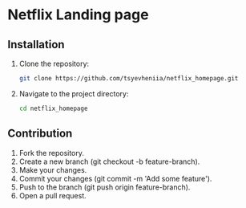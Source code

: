 # Netflix Landing page

## Installation

1. Clone the repository:
    ```sh
    git clone https://github.com/tsyevheniia/netflix_homepage.git
    ```
2. Navigate to the project directory:
    ```sh
    cd netflix_homepage
    ```

## Contribution

1. Fork the repository.
2. Create a new branch (git checkout -b feature-branch).
3. Make your changes.
4. Commit your changes (git commit -m 'Add some feature').
5. Push to the branch (git push origin feature-branch).
6. Open a pull request.
